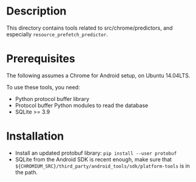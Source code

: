 # Description
This directory contains tools related to src/chrome/predictors, and especially
`resource_prefetch_predictor`.

# Prerequisites
The following assumes a Chrome for Android setup, on Ubuntu 14.04LTS.

To use these tools, you need:
* Python protocol buffer library
* Protocol buffer Python modules to read the database
* SQLite >= 3.9

# Installation
* Install an updated protobuf library: `pip install --user protobuf`
* SQLite from the Android SDK is recent enough, make sure that `${CHROMIUM_SRC}/third_party/android_tools/sdk/platform-tools` is in the path.
